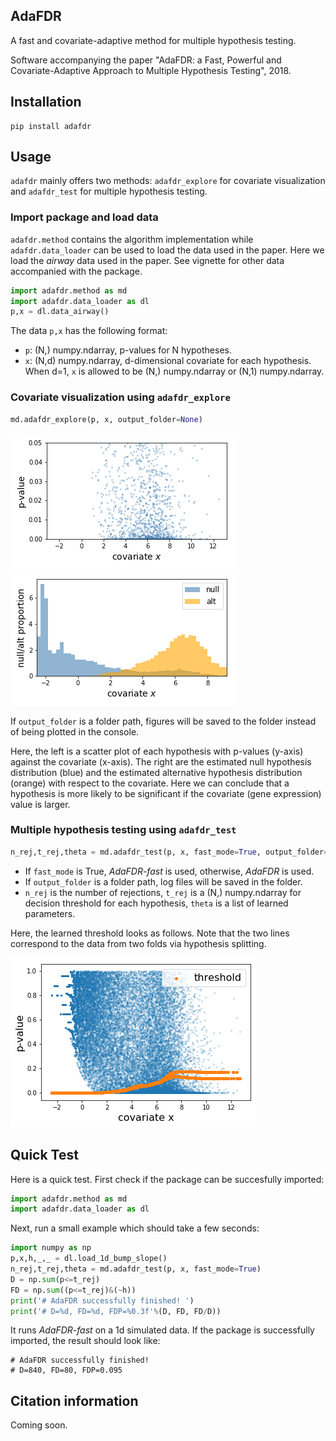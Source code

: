 ## AdaFDR
A fast and covariate-adaptive method for multiple hypothesis testing. 

Software accompanying the paper "AdaFDR: a Fast, Powerful and Covariate-Adaptive Approach to Multiple Hypothesis Testing", 2018.

## Installation
```
pip install adafdr
```

## Usage
`adafdr` mainly offers two methods: `adafdr_explore` for covariate visualization and 
`adafdr_test` for multiple hypothesis testing. 

### Import package and load data
`adafdr.method` contains the algorithm implementation while `adafdr.data_loader` can be 
used to load the data used in the paper. Here we load the *airway* data used in the paper.
See vignette for other data accompanied with the package. 
```python
import adafdr.method as md
import adafdr.data_loader as dl
p,x = dl.data_airway()
```
The data `p,x` has the following format:
* `p`: (N,) numpy.ndarray, p-values for N hypotheses.
* `x`: (N,d) numpy.ndarray, d-dimensional covariate for each hypothesis. When d=1, 
`x` is allowed to be (N,) numpy.ndarray or (N,1) numpy.ndarray.

### Covariate visualization using `adafdr_explore`
```python
md.adafdr_explore(p, x, output_folder=None)
```

![p_scatter](https://raw.githubusercontent.com/martinjzhang/adafdr/master/images/explore_p_feature_1.png ) 
![ratio](https://raw.githubusercontent.com/martinjzhang/adafdr/master/images/explore_ratio_feature_1.png )

If `output_folder` is a folder path, figures will be saved to the folder instead of being plotted 
in the console.

Here, the left is a scatter plot of each hypothesis with p-values (y-axis) against the covariate (x-axis). 
The right are the estimated null hypothesis distribution (blue) and the estimated alternative hypothesis 
distribution (orange) with respect to the covariate. Here we can conclude that a hypothesis is more likely
to be significant if the covariate (gene expression) value is larger.

### Multiple hypothesis testing using `adafdr_test`
```python
n_rej,t_rej,theta = md.adafdr_test(p, x, fast_mode=True, output_folder=None)
```
* If `fast_mode` is True, *AdaFDR-fast* is used, otherwise, *AdaFDR* is used.
* If `output_folder` is a folder path, log files will be saved in the folder. 
* `n_rej` is the number of rejections, `t_rej` is a (N,) numpy.ndarray for decision threshold for each hypothesis,
`theta` is a list of learned parameters.

Here, the learned threshold looks as follows. Note that the two lines correspond to the data from two folds via
hypothesis splitting.

![p_scatter](https://raw.githubusercontent.com/martinjzhang/adafdr/master/images/threshold.png)

## Quick Test
Here is a quick test. First check if the package can be succesfully imported:
```python
import adafdr.method as md
import adafdr.data_loader as dl
```
Next, run a small example which should take a few seconds:
```python
import numpy as np
p,x,h,_,_ = dl.load_1d_bump_slope()
n_rej,t_rej,theta = md.adafdr_test(p, x, fast_mode=True)
D = np.sum(p<=t_rej)
FD = np.sum((p<=t_rej)&(~h))
print('# AdaFDR successfully finished! ')
print('# D=%d, FD=%d, FDP=%0.3f'%(D, FD, FD/D))
```
It runs *AdaFDR-fast* on a 1d simulated data. If the package is successfully imported, 
the result should look like:
```
# AdaFDR successfully finished! 
# D=840, FD=80, FDP=0.095
```

## Citation information
Coming soon.
